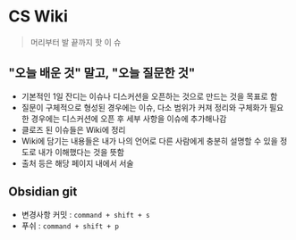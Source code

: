 # CS Wiki

> 머리부터 발 끝까지 핫 이 슈

## "오늘 배운 것" 말고, "오늘 질문한 것"

- 기본적인 1일 잔디는 이슈나 디스커션을 오픈하는 것으로 만드는 것을 목표로 함
- 질문이 구체적으로 형성된 경우에는 이슈, 다소 범위가 커져 정리와 구체화가 필요한 경우에는 디스커션에 오픈 후 세부 사항을 이슈에 추가해나감
- 클로즈 된 이슈들은 Wiki에 정리
- Wiki에 담기는 내용들은 내가 나의 언어로 다른 사람에게 충분히 설명할 수 있을 정도로 내가 이해했다는 것을 뜻함
- 출처 등은 해당 페이지 내에서 서술

## Obsidian git

- 변경사항 커밋 : `command + shift + s`
- 푸쉬 : `command + shift + p`
